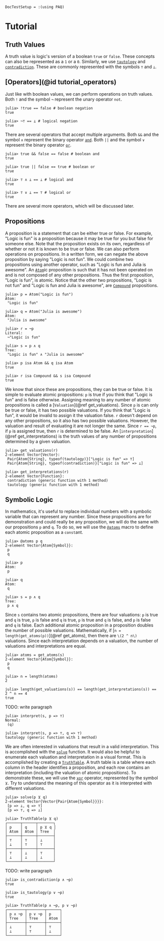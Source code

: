 
```@meta
DocTestSetup = :(using PAQ)
```

# Tutorial

## Truth Values

A truth value is logic's version of a boolean `true` or `false`. These concepts can also be represented as a `1` or a `0`. Similarly, we use [`tautology`](@ref) and [`contradiction`](@ref). These are commonly represented with the symbols `⊤` and `⊥`.

## [Operators](@id tutorial_operators)

Just like with boolean values, we can perform operations on truth values. Both `!` and the symbol `¬` represent the unary operator `not`.

```jldoctest
julia> !true == false # boolean negation
true

julia> ¬⊤ == ⊥ # logical negation
true
```

There are several operators that accept multiple arguments. Both `&&` and the symbol `∧` represent the binary operator [`and`](@ref). Both `||` and the symbol `∨` represent the binary operator [`or`](@ref).

```jldoctest
julia> true && false == false # boolean and
true

julia> true || false == true # boolean or
true

julia> ⊤ ∧ ⊥ == ⊥ # logical and
true

julia> ⊤ ∨ ⊥ == ⊤ # logical or
true
```

There are several more operators, which will be discussed later.

## Propositions

A proposition is a statement that can be either true or false. For example, "Logic is fun" is a proposition because
it may be true for you but false for someone else. Note that the proposition exists on its own, regardless of whether or not it is known to be true or false. We can also perform operations on propositions. In a written form, we can negate the above proposition by saying "Logic is not fun". We could combine two propositions using another operator, such as "Logic is fun and Julia is awesome". An [`Atom`](@ref)ic proposition is such that it has not been
operated on and is not composed of any other propositions. Thus the first proposition, "Logic is fun", is atomic.
Notice that the other two propositions, "Logic is not fun" and "Logic is fun and Julia is awesome", are [`Compound`](@ref) propositions.

```jldoctest 1
julia> p = Atom("Logic is fun")
Atom:
 "Logic is fun"

julia> q = Atom("Julia is awesome")
Atom:
 "Julia is awesome"

julia> r = ¬p
Literal:
 ¬"Logic is fun"

julia> s = p ∧ q
Tree:
 "Logic is fun" ∧ "Julia is awesome"

julia> p isa Atom && q isa Atom
true

julia> r isa Compound && s isa Compound
true
```

We know that since these are propositions, they can be true or false. It is simple to evaluate atomic propositions:
`p` is true if you think that "Logic is fun" and is false otherwise. Assigning meaning to any number of atomic propositions is called a [`Valuation`](@ref get_valuations). Since `p` is can only be true or false, it has two possible valuations. If you think that "Logic is fun", it would be invalid to assign it the valuation false. `r` doesn't depend on any other propositions, so it also has two possible valuations. However, the valuation and result of evaluating it are not longer the same. Since `r == ¬p`, if `p` is assigned true, then `r` is determined to be false. An [`interpretation`](@ref get_interpretations) is the truth values of any number of propositions determined by a given valuation.

```jldoctest 1
julia> get_valuations(r)
2-element Vector{Vector}:
 Pair{Atom{String}, typeof(tautology)}["Logic is fun" => ⊤]
 Pair{Atom{String}, typeof(contradiction)}["Logic is fun" => ⊥]

julia> get_interpretations(r)
2-element Vector{Function}:
 contradiction (generic function with 1 method)
 tautology (generic function with 1 method)
```

## Symbolic Logic

In mathematics, it's useful to replace individual numbers with a symbolic variable that can represent any number. Since these propositions are for demonstration and could really be any proposition, we will do the same with our propositions `p` and `q`. To do so, we will use the [`@atoms`](@ref) macro to define each atomic proposition as a `const`ant.

```jldoctest 2
julia> @atoms p q
2-element Vector{Atom{Symbol}}:
 p
 q

julia> p
Atom:
 p

julia> q
Atom:
 q

julia> s = p ∧ q
Tree:
 p ∧ q
```

Since `s` contains two atomic propositions, there are four valuations: `p` is true and `q` is true, `p` is false and `q` is true, `p` is true and `q` is false, and `p` is false and `q` is false. Each additional atomic proposition in a proposition doubles the number of possible valuations. Mathematically, if [`n = length(get_atoms(p))`](@ref get_atoms), then there are ``\(2 ^ n\)`` valuations. Since each interpretation depends on a valuation, the number of valuations and interpretations are equal.

```jldoctest 2
julia> atoms = get_atoms(s)
2-element Vector{Atom{Symbol}}:
 p
 q

julia> n = length(atoms)
2

julia> length(get_valuations(s)) == length(get_interpretations(s)) == 2 ^ n == 4
true
```

TODO: write paragraph

```jldoctest 2
julia> interpret(s, p => ⊤)
Normal:
 (q)

julia> interpret(s, p => ⊤, q => ⊤)
tautology (generic function with 1 method)
```

We are often interested in valuations that result in a valid interpretation. This is accomplished with the [`solve`](@ref) function. It would also be helpful to enumerate each valuation and interpretation in a visual format. This is accomplished by creating a [`TruthTable`](@ref). A truth table is a table where each column in the header identifies a proposition, and each row contains an interpretation (including the valuation of atomic propositions). To demonstrate these, we will use the [`xor`](@ref) operator, represented by the symbol `⊻`. Try to understand the meaning of this operator as it is interpreted with different valuations.

```jldoctest 2
julia> solve(p ⊻ q)
2-element Vector{Vector{Pair{Atom{Symbol}}}}:
 [p => ⊥, q => ⊤]
 [p => ⊤, q => ⊥]

julia> TruthTable(p ⊻ q)
┌──────┬──────┬───────┐
│ p    │ q    │ p ⊻ q │
│ Atom │ Atom │ Tree  │
├──────┼──────┼───────┤
│ ⊤    │ ⊤    │ ⊥     │
│ ⊥    │ ⊤    │ ⊤     │
├──────┼──────┼───────┤
│ ⊤    │ ⊥    │ ⊤     │
│ ⊥    │ ⊥    │ ⊥     │
└──────┴──────┴───────┘
```

TODO: write paragraph

```jldoctest 2
julia> is_contradiction(p ∧ ¬p)
true

julia> is_tautology(p ∨ ¬p)
true

julia> TruthTable(p ∧ ¬p, p ∨ ¬p)
┌────────┬────────┬──────┐
│ p ∧ ¬p │ p ∨ ¬p │ p    │
│ Tree   │ Tree   │ Atom │
├────────┼────────┼──────┤
│ ⊥      │ ⊤      │ ⊤    │
│ ⊥      │ ⊤      │ ⊥    │
└────────┴────────┴──────┘
```
